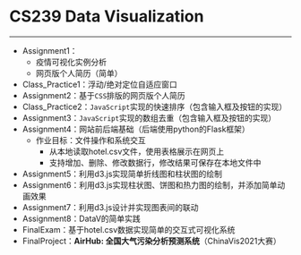 # CS239 Data Visualization

---------------

 - Assignment1：
   - 疫情可视化实例分析
   - 网页版个人简历（简单）
 - Class_Practice1：浮动/绝对定位自适应窗口
 - Assignment2：基于`CSS`排版的网页版个人简历
 - Class_Practice2：`JavaScript`实现的快速排序（包含输入框及按钮的实现）
 - Assignment3：`JavaScript`实现的数组去重（包含输入框及按钮的实现）
 - Assignment4：网站前后端基础（后端使用python的Flask框架）
    - 作业目标：文件操作和系统交互
      - 从本地读取hotel.csv文件，使用表格展示在网页上
      - 支持增加、删除、修改数据行，修改结果可保存在本地文件中
- Assignment5：利用d3.js实现简单折线图和柱状图的绘制
- Assignment6：利用d3.js实现柱状图、饼图和热力图的绘制，并添加简单动画效果
- Assignment7：利用d3.js设计并实现图表间的联动
- Assignment8：DataV的简单实践
- FinalExam：基于hotel.csv数据实现简单的交互式可视化系统
- FinalProject：**AirHub: 全国大气污染分析预测系统**（ChinaVis2021大赛）


